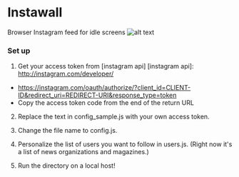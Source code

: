 # Instawall

Browser Instagram feed for idle screens
![alt text](https://raw.github.com/kklai/instawall/master/screenshot.png)

### Set up

1. Get your access token from [instagram api]
[instagram api]: http://instagram.com/developer/
* https://instagram.com/oauth/authorize/?client_id=CLIENT-ID&redirect_uri=REDIRECT-URI&response_type=token
* Copy the access token code from the end of the return URL

2. Replace the text in config_sample.js with your own access token.

3. Change the file name to config.js.

4. Personalize the list of users you want to follow in users.js. (Right now it's a list of news organizations and magazines.)

4. Run the directory on a local host!